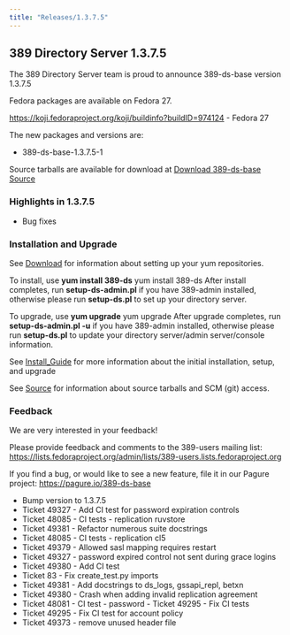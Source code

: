 ```yaml
---
title: "Releases/1.3.7.5"
---
```


389 Directory Server 1.3.7.5
-----------------------------

The 389 Directory Server team is proud to announce 389-ds-base version 1.3.7.5

Fedora packages are available on Fedora 27.

<https://koji.fedoraproject.org/koji/buildinfo?buildID=974124>   - Fedora 27

The new packages and versions are:

-   389-ds-base-1.3.7.5-1 

Source tarballs are available for download at [Download 389-ds-base Source](https://releases.pagure.org/389-ds-base/389-ds-base-1.3.7.5.tar.bz2)

### Highlights in 1.3.7.5

- Bug fixes

### Installation and Upgrade 
See [Download](../download.html) for information about setting up your yum repositories.

To install, use **yum install 389-ds** yum install 389-ds After install completes, run **setup-ds-admin.pl** if you have 389-admin installed, otherwise please run **setup-ds.pl** to set up your directory server.

To upgrade, use **yum upgrade** yum upgrade After upgrade completes, run **setup-ds-admin.pl -u** if you have 389-admin installed, otherwise please run **setup-ds.pl** to update your directory server/admin server/console information.

See [Install\_Guide](../legacy/install-guide.html) for more information about the initial installation, setup, and upgrade

See [Source](../development/source.html) for information about source tarballs and SCM (git) access.

### Feedback

We are very interested in your feedback!

Please provide feedback and comments to the 389-users mailing list: <https://lists.fedoraproject.org/admin/lists/389-users.lists.fedoraproject.org>

If you find a bug, or would like to see a new feature, file it in our Pagure project: <https://pagure.io/389-ds-base>

- Bump version to 1.3.7.5 
- Ticket 49327 - Add CI test for password expiration controls 
- Ticket 48085 - CI tests - replication ruvstore 
- Ticket 49381 - Refactor numerous suite docstrings 
- Ticket 48085 - CI tests - replication cl5 
- Ticket 49379 - Allowed sasl mapping requires restart 
- Ticket 49327 - password expired control not sent during grace logins 
- Ticket 49380 - Add CI test 
- Ticket 83 - Fix create_test.py imports 
- Ticket 49381 - Add docstrings to ds_logs, gssapi_repl, betxn 
- Ticket 49380 - Crash when adding invalid replication agreement 
- Ticket 48081 - CI test - password - Ticket 49295 - Fix CI tests 
- Ticket 49295 - Fix CI test for account policy 
- Ticket 49373 - remove unused header file

